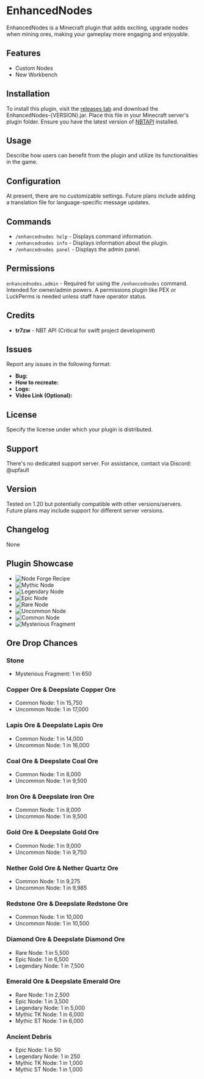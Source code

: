 # EnhancedNodes

EnhancedNodes is a Minecraft plugin that adds exciting, upgrade nodes when mining ores, making your gameplay more engaging and enjoyable.

## Features

- Custom Nodes
- New Workbench

## Installation

To install this plugin, visit the [releases tab](https://github.com/EnhancedNodes/releases) and download the EnhancedNodes-{VERSION}.jar. Place this file in your Minecraft server's plugin folder. Ensure you have the latest version of [NBTAPI](https://www.spigotmc.org/resources/nbt-api.7939/) installed.

## Usage

Describe how users can benefit from the plugin and utilize its functionalities in the game.

## Configuration

At present, there are no customizable settings. Future plans include adding a translation file for language-specific message updates.

## Commands

- `/enhancednodes help` - Displays command information.
- `/enhancednodes info` - Displays information about the plugin.
- `/enhancednodes panel` - Displays the admin panel.

## Permissions

`enhancednodes.admin` - Required for using the `/enhancednodes` command. Intended for owner/admin powers. A permissions plugin like PEX or LuckPerms is needed unless staff have operator status.

## Credits

- **tr7zw** - NBT API (Critical for swift project development)

## Issues

Report any issues in the following format:
- **Bug:**
- **How to recreate:**
- **Logs:**
- **Video Link (Optional):**

## License

Specify the license under which your plugin is distributed.

## Support

There's no dedicated support server. For assistance, contact via Discord: @upfault

## Version

Tested on 1.20 but potentially compatible with other versions/servers. Future plans may include support for different server versions.

## Changelog

None

## Plugin Showcase

- ![Node Forge Recipe](https://i.imgur.com/kV5n496.png)
- ![Mythic Node](https://i.imgur.com/Yc3Qs8V.png)
- ![Legendary Node](https://i.imgur.com/sz7Ytbf.png)
- ![Epic Node](https://i.imgur.com/5XUIRLZ.png)
- ![Rare Node](https://i.imgur.com/dvVFuFa.png)
- ![Uncommon Node](https://i.imgur.com/tWb0hY5.png)
- ![Common Node](https://i.imgur.com/FTG1FbH.png)
- ![Mysterious Fragment](https://i.imgur.com/f2vIB1m.png)

## Ore Drop Chances

### Stone
- Mysterious Fragment: 1 in 650

### Copper Ore & Deepslate Copper Ore
- Common Node: 1 in 15,750
- Uncommon Node: 1 in 17,000

### Lapis Ore & Deepslate Lapis Ore
- Common Node: 1 in 14,000
- Uncommon Node: 1 in 16,000

### Coal Ore & Deepslate Coal Ore
- Common Node: 1 in 8,000
- Uncommon Node: 1 in 9,500

### Iron Ore & Deepslate Iron Ore
- Common Node: 1 in 8,000
- Uncommon Node: 1 in 9,500

### Gold Ore & Deepslate Gold Ore
- Common Node: 1 in 9,000
- Uncommon Node: 1 in 9,750

### Nether Gold Ore & Nether Quartz Ore
- Common Node: 1 in 9,275
- Uncommon Node: 1 in 9,985

### Redstone Ore & Deepslate Redstone Ore
- Common Node: 1 in 10,000
- Uncommon Node: 1 in 10,500

### Diamond Ore & Deepslate Diamond Ore
- Rare Node: 1 in 5,500
- Epic Node: 1 in 6,500
- Legendary Node: 1 in 7,500

### Emerald Ore & Deepslate Emerald Ore
- Rare Node: 1 in 2,500
- Epic Node: 1 in 3,500
- Legendary Node: 1 in 5,000
- Mythic TK Node: 1 in 6,000
- Mythic ST Node: 1 in 6,000

### Ancient Debris
- Epic Node: 1 in 50
- Legendary Node: 1 in 250
- Mythic TK Node: 1 in 1,000
- Mythic ST Node: 1 in 1,000
